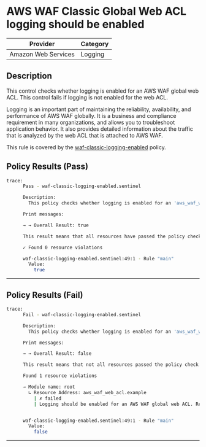 # AWS WAF Classic Global Web ACL logging should be enabled

| Provider            | Category     |
|---------------------|--------------|
| Amazon Web Services | Logging      |

## Description

This control checks whether logging is enabled for an AWS WAF global web ACL. This control fails if logging is not enabled for the web ACL.

Logging is an important part of maintaining the reliability, availability, and performance of AWS WAF globally. It is a business and compliance requirement in many organizations, and allows you to troubleshoot application behavior. It also provides detailed information about the traffic that is analyzed by the web ACL that is attached to AWS WAF.

This rule is covered by the [waf-classic-logging-enabled](https://github.com/hashicorp/policy-library-NIST-Policy-Set-for-AWS-Terraform/blob/main/policies/waf/waf-classic-logging-enabled.sentinel) policy.

## Policy Results (Pass)
```bash
trace:
      Pass - waf-classic-logging-enabled.sentinel

      Description:
        This policy checks whether logging is enabled for an 'aws_waf_web_acl'.

      Print messages:

      → → Overall Result: true

      This result means that all resources have passed the policy check for the policy waf-classic-logging-enabled.

      ✓ Found 0 resource violations

      waf-classic-logging-enabled.sentinel:49:1 - Rule "main"
        Value:
          true
```

---

## Policy Results (Fail)
```bash
trace:
      Fail - waf-classic-logging-enabled.sentinel

      Description:
        This policy checks whether logging is enabled for an 'aws_waf_web_acl'.

      Print messages:

      → → Overall Result: false

      This result means that not all resources passed the policy check and the protected behavior is not allowed for the policy waf-classic-logging-enabled.

      Found 1 resource violations

      → Module name: root
        ↳ Resource Address: aws_waf_web_acl.example
          | ✗ failed
          | Logging should be enabled for an AWS WAF global web ACL. Refer to https://docs.aws.amazon.com/securityhub/latest/userguide/waf-controls.html#waf-1 for more details.


      waf-classic-logging-enabled.sentinel:49:1 - Rule "main"
        Value:
          false
```

---